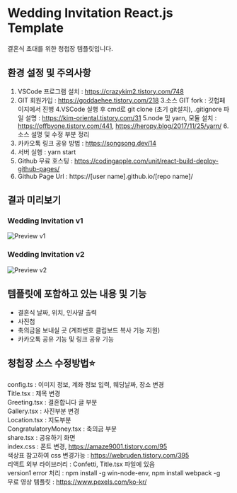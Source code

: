# Wedding Invitation React.js Template

결혼식 초대를 위한 청첩장 템플릿입니다.  

## 환경 설정 및 주의사항
1. VSCode 프로그램 설치 : https://crazykim2.tistory.com/748
2. GIT 회원가입 : https://goddaehee.tistory.com/218
3.소스 GIT fork : 깃헙페이지에서 진행
4.VSCode 실행 후 cmd로 git clone (초기 git설치), .gitignore 파일 설명 : https://kim-oriental.tistory.com/31
5.node 및 yarn, 모듈 설치 : https://offbyone.tistory.com/441, https://heropy.blog/2017/11/25/yarn/
6.소스 설명 및 수정 부분 정리
7. 카카오톡 링크 공유 방법 : https://songsong.dev/14
8. 서버 실행 : yarn start
9. Github 무료 호스팅 : https://codingapple.com/unit/react-build-deploy-github-pages/
10. Github Page Url : https://[user name].github.io/[repo name]/

## 결과 미리보기

### Wedding Invitation v1
![Preview v1](./Preview_v1.gif)

### Wedding Invitation v2
![Preview v2](./Preview_v2.gif)

## 템플릿에 포함하고 있는 내용 및 기능
- 결혼식 날짜, 위치, 인사말 출력
- 사진첩
- 축의금을 보내실 곳 (계좌번호 클립보드 복사 기능 지원)
- 카카오톡 공유 기능 및 링크 공유 기능

## 청첩장 소스 수정방법⭐

config.ts : 이미지 정보, 계좌 정보 입력, 웨딩날짜, 장소 변경  
Title.tsx :  제목 변경  
Greeting.tsx : 결혼합니다 글 부분  
Gallery.tsx : 사진부분 변경  
Location.tsx : 지도부분  
CongratulatoryMoney.tsx : 축의금 부분  
share.tsx : 공유하기 화면  
index.css :  폰트 변경, https://amaze9001.tistory.com/95  
색상표 참고하여 css 변경가능 : https://webruden.tistory.com/395  
리액트 외부 라이브러리 : Confetti, Title.tsx 파일에 있음  
version1 error 처리 : npm install -g win-node-env, npm install webpack -g  
무료 영상 템플릿 : https://www.pexels.com/ko-kr/

